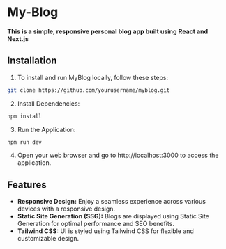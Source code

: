 # My-Blog
**This is a simple, responsive personal blog app built using React and Next.js**

## Installation

1. To install and run MyBlog locally, follow these steps:
```bash
git clone https://github.com/yourusername/myblog.git
```
2. Install Dependencies:
```bash
npm install
```
3. Run the Application:
```bash
npm run dev
```
4. Open your web browser and go to http://localhost:3000 to access the application.

## Features

- **Responsive Design:** Enjoy a seamless experience across various devices with a responsive design.
- **Static Site Generation (SSG):** Blogs are displayed using Static Site Generation for optimal performance and SEO benefits.
- **Tailwind CSS:** UI is styled using Tailwind CSS for flexible and customizable design.
